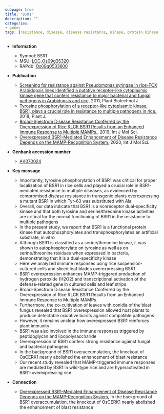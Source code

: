 ```yaml
---
subpage: true
title: "BSR1"
description: ""
categories:
- genes
tags: [resistance, disease, disease resistance, Kinase, protein kinase, leaf, oxidative, blast, immunity, immune response, broad-spectrum disease resistance, blast resistance]
---
```


* **Information**  
    + Symbol: BSR1  
    + MSU: [LOC_Os09g36320](http://rice.plantbiology.msu.edu/cgi-bin/ORF_infopage.cgi?orf=LOC_Os09g36320)  
    + RAPdb: [Os09g0533600](http://rapdb.dna.affrc.go.jp/viewer/gbrowse_details/irgsp1?name=Os09g0533600)  

* **Publication**  
    + [Screening for resistance against Pseudomonas syringae in rice-FOX Arabidopsis lines identified a putative receptor-like cytoplasmic kinase gene that confers resistance to major bacterial and fungal pathogens in Arabidopsis and rice](http://www.ncbi.nlm.nih.gov/pubmed?term=Screening+for+resistance+against+Pseudomonas+syringae+in+rice-FOX+Arabidopsis+lines+identified+a+putative+receptor-like+cytoplasmic+kinase+gene+that+confers+resistance+to+major+bacterial+and+fungal+pathogens+in+Arabidopsis+and+rice%5BTitle%5D), 2011, Plant Biotechnol J.
    + [Tyrosine phosphorylation of a receptor-like cytoplasmic kinase, BSR1, plays a crucial role in resistance to multiple pathogens in rice.](http://www.ncbi.nlm.nih.gov/pubmed?term=Tyrosine+phosphorylation+of+a+receptor-like+cytoplasmic+kinase,+BSR1,+plays+a+crucial+role+in+resistance+to+multiple+pathogens+in+rice.%5BTitle%5D), 2018, Plant J.
    + [Broad-Spectrum Disease Resistance Conferred by the Overexpression of Rice RLCK BSR1 Results from an Enhanced Immune Response to Multiple MAMPs.](http://www.ncbi.nlm.nih.gov/pubmed?term=Broad-Spectrum+Disease+Resistance+Conferred+by+the+Overexpression+of+Rice+RLCK+BSR1+Results+from+an+Enhanced+Immune+Response+to+Multiple+MAMPs.%5BTitle%5D), 2019, Int J Mol Sci.
    + [Overexpressed BSR1-Mediated Enhancement of Disease Resistance Depends on the MAMP-Recognition System](http://www.ncbi.nlm.nih.gov/pubmed?term=Overexpressed+BSR1-Mediated+Enhancement+of+Disease+Resistance+Depends+on+the+MAMP-Recognition+System%5BTitle%5D), 2020, Int J Mol Sci.

* **Genbank accession number**  
    + [AK070024](http://www.ncbi.nlm.nih.gov/nuccore/AK070024)

* **Key message**  
    + Importantly, tyrosine phosphorylation of BSR1 was critical for proper localization of BSR1 in rice cells and played a crucial role in BSR1-mediated resistance to multiple diseases, as evidenced by compromised disease resistance in transgenic plants overexpressing a mutant BSR1 in which Tyr-63 was substituted with Ala
    + Overall, our data indicate that BSR1 is a nonreceptor dual-specificity kinase and that both tyrosine and serine/threonine kinase activities are critical for the normal functioning of BSR1 in the resistance to multiple pathogens
    + In the present study, we report that BSR1 is a functional protein kinase that autophosphorylates and transphosphorylates an artificial substrate, in vitro
    + Although BSR1 is classified as a serine/threonine kinase, it was shown to autophosphorylate on tyrosine as well as on serine/threonine residues when expressed in bacteria, demonstrating that it is a dual-specificity kinase
    + Here we analyzed immune responses using rice suspension-cultured cells and sliced leaf blades overexpressing BSR1
    + BSR1 overexpression enhances MAMP-triggered production of hydrogen peroxide (H2O2) and transcriptional activation of the defense-related gene in cultured cells and leaf strips
    + Broad-Spectrum Disease Resistance Conferred by the Overexpression of Rice RLCK BSR1 Results from an Enhanced Immune Response to Multiple MAMPs.
    + Furthermore, the co-cultivation of leaves with conidia of the blast fungus revealed that BSR1 overexpression allowed host plants to produce detectable oxidative bursts against compatible pathogens
    + However, it remains unclear how overexpressed BSR1 reinforces plant immunity
    + BSR1 was also involved in the immune responses triggered by peptidoglycan and lipopolysaccharide
    + Overexpression of BSR1 confers strong resistance against fungal and bacterial pathogens
    + In the background of BSR1 overaccumulation, the knockout of OsCERK1 nearly abolished the enhancement of blast resistance
    + Our recent study revealed that MAMP-triggered immune responses are mediated by BSR1 in wild-type rice and are hyperactivated in BSR1-overexpressing rice

* **Connection**  
    + [Overexpressed BSR1-Mediated Enhancement of Disease Resistance Depends on the MAMP-Recognition System](http://www.ncbi.nlm.nih.gov/pubmed?term=Overexpressed+BSR1-Mediated+Enhancement+of+Disease+Resistance+Depends+on+the+MAMP-Recognition+System%5BTitle%5D),  In the background of BSR1 overaccumulation, the knockout of OsCERK1 nearly abolished the enhancement of blast resistance



